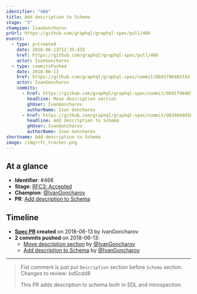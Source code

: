 ```yaml
---
identifier: "466"
title: Add description to Schema
stage: "3"
champion: IvanGoncharov
prUrl: https://github.com/graphql/graphql-spec/pull/466
events:
  - type: prCreated
    date: 2018-06-13T12:35:43Z
    href: https://github.com/graphql/graphql-spec/pull/466
    actor: IvanGoncharov
  - type: commitsPushed
    date: 2018-06-13
    href: https://github.com/graphql/graphql-spec/commit/0b91f96465f43fa0b0865ca2877f34d63388c03b
    actor: IvanGoncharov
    commits:
      - href: https://github.com/graphql/graphql-spec/commit/0b91f96465f43fa0b0865ca2877f34d63388c03b
        headline: Move description section
        ghUser: IvanGoncharov
        authorName: Ivan Goncharov
      - href: https://github.com/graphql/graphql-spec/commit/d034049d5b332238bea5644a1b527aff9efe4272
        headline: Add description to Schema
        ghUser: IvanGoncharov
        authorName: Ivan Goncharov
shortname: Add description to Schema
image: /img/rfc_tracker.png
---
```


## At a glance

- **Identifier**: #466
- **Stage**: [RFC3: Accepted](https://github.com/graphql/graphql-spec/blob/main/CONTRIBUTING.md#stage-3-accepted)
- **Champion**: [@IvanGoncharov](https://github.com/IvanGoncharov)
- **PR**: [Add description to Schema](https://github.com/graphql/graphql-spec/pull/466)

<!-- BEGIN_CUSTOM_TEXT -->



<!-- END_CUSTOM_TEXT -->

## Timeline

- **[Spec PR](https://github.com/graphql/graphql-spec/pull/466) created** on 2018-06-13 by IvanGoncharov
- **2 commits pushed** on 2018-06-13:
  - [Move description section](https://github.com/graphql/graphql-spec/commit/0b91f96465f43fa0b0865ca2877f34d63388c03b) by [@IvanGoncharov](https://github.com/IvanGoncharov)
  - [Add description to Schema](https://github.com/graphql/graphql-spec/commit/d034049d5b332238bea5644a1b527aff9efe4272) by [@IvanGoncharov](https://github.com/IvanGoncharov)

<!-- VERBATIM -->

---

> Fist comment is just put `Description` section before `Schema` section.
> Changes to review: bd5cdd8
> 
> This PR adds description to schema both in SDL and introspection.
